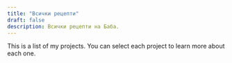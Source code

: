 ```yaml
---
title: "Всички рецепти" 
draft: false
description: Всички рецепти на Баба.
---
```

This is a list of my projects. You can select each project to learn more about
each one.
